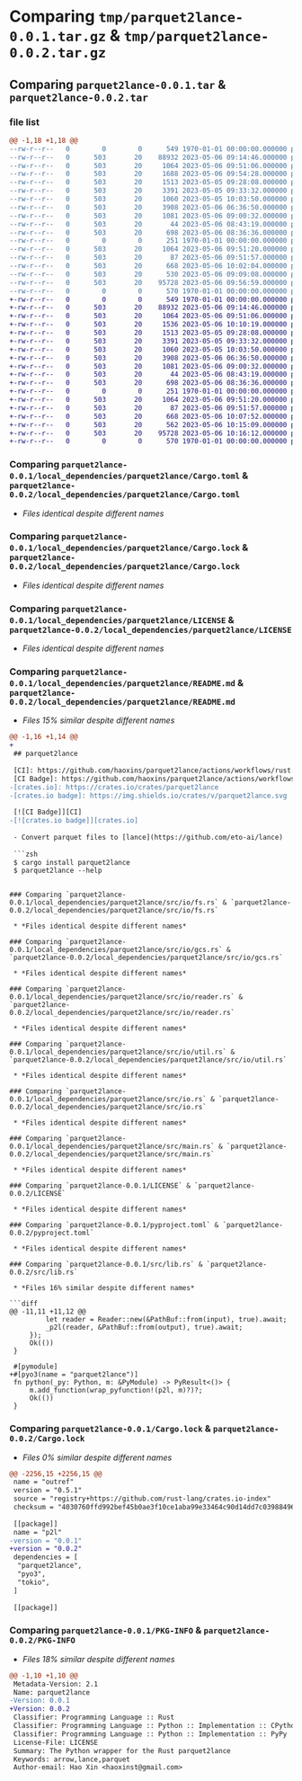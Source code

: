 # Comparing `tmp/parquet2lance-0.0.1.tar.gz` & `tmp/parquet2lance-0.0.2.tar.gz`

## Comparing `parquet2lance-0.0.1.tar` & `parquet2lance-0.0.2.tar`

### file list

```diff
@@ -1,18 +1,18 @@
--rw-r--r--   0        0        0      549 1970-01-01 00:00:00.000000 parquet2lance-0.0.1/local_dependencies/parquet2lance/Cargo.toml
--rw-r--r--   0      503       20    88932 2023-05-06 09:14:46.000000 parquet2lance-0.0.1/local_dependencies/parquet2lance/Cargo.lock
--rw-r--r--   0      503       20     1064 2023-05-06 09:51:06.000000 parquet2lance-0.0.1/local_dependencies/parquet2lance/LICENSE
--rw-r--r--   0      503       20     1688 2023-05-06 09:54:28.000000 parquet2lance-0.0.1/local_dependencies/parquet2lance/README.md
--rw-r--r--   0      503       20     1513 2023-05-05 09:28:08.000000 parquet2lance-0.0.1/local_dependencies/parquet2lance/src/io/fs.rs
--rw-r--r--   0      503       20     3391 2023-05-05 09:33:32.000000 parquet2lance-0.0.1/local_dependencies/parquet2lance/src/io/gcs.rs
--rw-r--r--   0      503       20     1060 2023-05-05 10:03:50.000000 parquet2lance-0.0.1/local_dependencies/parquet2lance/src/io/reader.rs
--rw-r--r--   0      503       20     3908 2023-05-06 06:36:50.000000 parquet2lance-0.0.1/local_dependencies/parquet2lance/src/io/util.rs
--rw-r--r--   0      503       20     1081 2023-05-06 09:00:32.000000 parquet2lance-0.0.1/local_dependencies/parquet2lance/src/io.rs
--rw-r--r--   0      503       20       44 2023-05-06 08:43:19.000000 parquet2lance-0.0.1/local_dependencies/parquet2lance/src/lib.rs
--rw-r--r--   0      503       20      698 2023-05-06 08:36:36.000000 parquet2lance-0.0.1/local_dependencies/parquet2lance/src/main.rs
--rw-r--r--   0        0        0      251 1970-01-01 00:00:00.000000 parquet2lance-0.0.1/Cargo.toml
--rw-r--r--   0      503       20     1064 2023-05-06 09:51:20.000000 parquet2lance-0.0.1/LICENSE
--rw-r--r--   0      503       20       87 2023-05-06 09:51:57.000000 parquet2lance-0.0.1/README.md
--rw-r--r--   0      503       20      668 2023-05-06 10:02:04.000000 parquet2lance-0.0.1/pyproject.toml
--rw-r--r--   0      503       20      530 2023-05-06 09:09:08.000000 parquet2lance-0.0.1/src/lib.rs
--rw-r--r--   0      503       20    95728 2023-05-06 09:56:59.000000 parquet2lance-0.0.1/Cargo.lock
--rw-r--r--   0        0        0      570 1970-01-01 00:00:00.000000 parquet2lance-0.0.1/PKG-INFO
+-rw-r--r--   0        0        0      549 1970-01-01 00:00:00.000000 parquet2lance-0.0.2/local_dependencies/parquet2lance/Cargo.toml
+-rw-r--r--   0      503       20    88932 2023-05-06 09:14:46.000000 parquet2lance-0.0.2/local_dependencies/parquet2lance/Cargo.lock
+-rw-r--r--   0      503       20     1064 2023-05-06 09:51:06.000000 parquet2lance-0.0.2/local_dependencies/parquet2lance/LICENSE
+-rw-r--r--   0      503       20     1536 2023-05-06 10:10:19.000000 parquet2lance-0.0.2/local_dependencies/parquet2lance/README.md
+-rw-r--r--   0      503       20     1513 2023-05-05 09:28:08.000000 parquet2lance-0.0.2/local_dependencies/parquet2lance/src/io/fs.rs
+-rw-r--r--   0      503       20     3391 2023-05-05 09:33:32.000000 parquet2lance-0.0.2/local_dependencies/parquet2lance/src/io/gcs.rs
+-rw-r--r--   0      503       20     1060 2023-05-05 10:03:50.000000 parquet2lance-0.0.2/local_dependencies/parquet2lance/src/io/reader.rs
+-rw-r--r--   0      503       20     3908 2023-05-06 06:36:50.000000 parquet2lance-0.0.2/local_dependencies/parquet2lance/src/io/util.rs
+-rw-r--r--   0      503       20     1081 2023-05-06 09:00:32.000000 parquet2lance-0.0.2/local_dependencies/parquet2lance/src/io.rs
+-rw-r--r--   0      503       20       44 2023-05-06 08:43:19.000000 parquet2lance-0.0.2/local_dependencies/parquet2lance/src/lib.rs
+-rw-r--r--   0      503       20      698 2023-05-06 08:36:36.000000 parquet2lance-0.0.2/local_dependencies/parquet2lance/src/main.rs
+-rw-r--r--   0        0        0      251 1970-01-01 00:00:00.000000 parquet2lance-0.0.2/Cargo.toml
+-rw-r--r--   0      503       20     1064 2023-05-06 09:51:20.000000 parquet2lance-0.0.2/LICENSE
+-rw-r--r--   0      503       20       87 2023-05-06 09:51:57.000000 parquet2lance-0.0.2/README.md
+-rw-r--r--   0      503       20      668 2023-05-06 10:07:52.000000 parquet2lance-0.0.2/pyproject.toml
+-rw-r--r--   0      503       20      562 2023-05-06 10:15:09.000000 parquet2lance-0.0.2/src/lib.rs
+-rw-r--r--   0      503       20    95728 2023-05-06 10:16:12.000000 parquet2lance-0.0.2/Cargo.lock
+-rw-r--r--   0        0        0      570 1970-01-01 00:00:00.000000 parquet2lance-0.0.2/PKG-INFO
```

### Comparing `parquet2lance-0.0.1/local_dependencies/parquet2lance/Cargo.toml` & `parquet2lance-0.0.2/local_dependencies/parquet2lance/Cargo.toml`

 * *Files identical despite different names*

### Comparing `parquet2lance-0.0.1/local_dependencies/parquet2lance/Cargo.lock` & `parquet2lance-0.0.2/local_dependencies/parquet2lance/Cargo.lock`

 * *Files identical despite different names*

### Comparing `parquet2lance-0.0.1/local_dependencies/parquet2lance/LICENSE` & `parquet2lance-0.0.2/local_dependencies/parquet2lance/LICENSE`

 * *Files identical despite different names*

### Comparing `parquet2lance-0.0.1/local_dependencies/parquet2lance/README.md` & `parquet2lance-0.0.2/local_dependencies/parquet2lance/README.md`

 * *Files 15% similar despite different names*

```diff
@@ -1,16 +1,14 @@
+
 ## parquet2lance
 
 [CI]: https://github.com/haoxins/parquet2lance/actions/workflows/rust.yaml
 [CI Badge]: https://github.com/haoxins/parquet2lance/actions/workflows/rust.yaml/badge.svg
-[crates.io]: https://crates.io/crates/parquet2lance
-[crates.io badge]: https://img.shields.io/crates/v/parquet2lance.svg
 
 [![CI Badge]][CI]
-[![crates.io badge]][crates.io]
 
 - Convert parquet files to [lance](https://github.com/eto-ai/lance)
 
 ```zsh
 $ cargo install parquet2lance
 $ parquet2lance --help
 ```
```

### Comparing `parquet2lance-0.0.1/local_dependencies/parquet2lance/src/io/fs.rs` & `parquet2lance-0.0.2/local_dependencies/parquet2lance/src/io/fs.rs`

 * *Files identical despite different names*

### Comparing `parquet2lance-0.0.1/local_dependencies/parquet2lance/src/io/gcs.rs` & `parquet2lance-0.0.2/local_dependencies/parquet2lance/src/io/gcs.rs`

 * *Files identical despite different names*

### Comparing `parquet2lance-0.0.1/local_dependencies/parquet2lance/src/io/reader.rs` & `parquet2lance-0.0.2/local_dependencies/parquet2lance/src/io/reader.rs`

 * *Files identical despite different names*

### Comparing `parquet2lance-0.0.1/local_dependencies/parquet2lance/src/io/util.rs` & `parquet2lance-0.0.2/local_dependencies/parquet2lance/src/io/util.rs`

 * *Files identical despite different names*

### Comparing `parquet2lance-0.0.1/local_dependencies/parquet2lance/src/io.rs` & `parquet2lance-0.0.2/local_dependencies/parquet2lance/src/io.rs`

 * *Files identical despite different names*

### Comparing `parquet2lance-0.0.1/local_dependencies/parquet2lance/src/main.rs` & `parquet2lance-0.0.2/local_dependencies/parquet2lance/src/main.rs`

 * *Files identical despite different names*

### Comparing `parquet2lance-0.0.1/LICENSE` & `parquet2lance-0.0.2/LICENSE`

 * *Files identical despite different names*

### Comparing `parquet2lance-0.0.1/pyproject.toml` & `parquet2lance-0.0.2/pyproject.toml`

 * *Files identical despite different names*

### Comparing `parquet2lance-0.0.1/src/lib.rs` & `parquet2lance-0.0.2/src/lib.rs`

 * *Files 16% similar despite different names*

```diff
@@ -11,11 +11,12 @@
         let reader = Reader::new(&PathBuf::from(input), true).await;
         _p2l(reader, &PathBuf::from(output), true).await;
     });
     Ok(())
 }
 
 #[pymodule]
+#[pyo3(name = "parquet2lance")]
 fn python(_py: Python, m: &PyModule) -> PyResult<()> {
     m.add_function(wrap_pyfunction!(p2l, m)?)?;
     Ok(())
 }
```

### Comparing `parquet2lance-0.0.1/Cargo.lock` & `parquet2lance-0.0.2/Cargo.lock`

 * *Files 0% similar despite different names*

```diff
@@ -2256,15 +2256,15 @@
 name = "outref"
 version = "0.5.1"
 source = "registry+https://github.com/rust-lang/crates.io-index"
 checksum = "4030760ffd992bef45b0ae3f10ce1aba99e33464c90d14dd7c039884963ddc7a"
 
 [[package]]
 name = "p2l"
-version = "0.0.1"
+version = "0.0.2"
 dependencies = [
  "parquet2lance",
  "pyo3",
  "tokio",
 ]
 
 [[package]]
```

### Comparing `parquet2lance-0.0.1/PKG-INFO` & `parquet2lance-0.0.2/PKG-INFO`

 * *Files 18% similar despite different names*

```diff
@@ -1,10 +1,10 @@
 Metadata-Version: 2.1
 Name: parquet2lance
-Version: 0.0.1
+Version: 0.0.2
 Classifier: Programming Language :: Rust
 Classifier: Programming Language :: Python :: Implementation :: CPython
 Classifier: Programming Language :: Python :: Implementation :: PyPy
 License-File: LICENSE
 Summary: The Python wrapper for the Rust parquet2lance
 Keywords: arrow,lance,parquet
 Author-email: Hao Xin <haoxinst@gmail.com>
```

